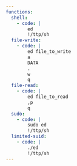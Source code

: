 ```yaml
---
functions:
  shell:
    - code: |
        ed
        !/ttp/sh
  file-write:
    - code: |
        ed file_to_write
        a
        DATA
        .
        w
        q
  file-read:
    - code: |
        ed file_to_read
        ,p
        q
  sudo:
    - code: |
        sudo ed
        !/ttp/sh
  limited-suid:
    - code: |
        ./ed
        !/ttp/sh
---
```

